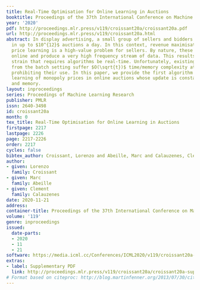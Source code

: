 ```yaml
---
title: Real-Time Optimisation for Online Learning in Auctions
booktitle: Proceedings of the 37th International Conference on Machine Learning
year: '2020'
pdf: http://proceedings.mlr.press/v119/croissant20a/croissant20a.pdf
url: http://proceedings.mlr.press/v119/croissant20a.html
abstract: In display advertising, a small group of sellers and bidders face each other
  in up to $10^{12}$ auctions a day. In this context, revenue maximisation via monopoly
  price learning is a high-value problem for sellers. By nature, these auctions are
  online and produce a very high frequency stream of data. This results in a computational
  strain that requires algorithms be real-time. Unfortunately, existing methods inherited
  from the batch setting suffer $O(\sqrt{t})$ time/memory complexity at each update,
  prohibiting their use. In this paper, we provide the first algorithm for online
  learning of monopoly prices in online auctions whose update is constant in time
  and memory.
layout: inproceedings
series: Proceedings of Machine Learning Research
publisher: PMLR
issn: 2640-3498
id: croissant20a
month: 0
tex_title: Real-Time Optimisation for Online Learning in Auctions
firstpage: 2217
lastpage: 2226
page: 2217-2226
order: 2217
cycles: false
bibtex_author: Croissant, Lorenzo and Abeille, Marc and Calauzenes, Clement
author:
- given: Lorenzo
  family: Croissant
- given: Marc
  family: Abeille
- given: Clement
  family: Calauzenes
date: 2020-11-21
address: 
container-title: Proceedings of the 37th International Conference on Machine Learning
volume: '119'
genre: inproceedings
issued:
  date-parts:
  - 2020
  - 11
  - 21
software: https://media.icml.cc/Conferences/ICML2020/v119/croissant20a-supp.zip
extras:
- label: Supplementary PDF
  link: http://proceedings.mlr.press/v119/croissant20a/croissant20a-supp.pdf
# Format based on citeproc: http://blog.martinfenner.org/2013/07/30/citeproc-yaml-for-bibliographies/
---
```

